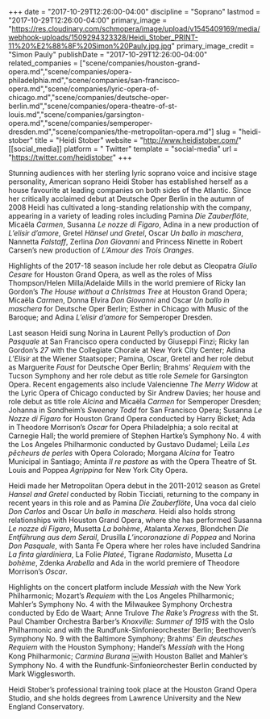 +++
date = "2017-10-29T12:26:00-04:00"
discipline = "Soprano"
lastmod = "2017-10-29T12:26:00-04:00"
primary_image = "https://res.cloudinary.com/schmopera/image/upload/v1545409169/media/webhook-uploads/1509294323328/Heidi_Stober_PRINT-11%20%E2%88%8F%20Simon%20Pauly.jpg.jpg"
primary_image_credit = "Simon Pauly"
publishDate = "2017-10-29T12:26:00-04:00"
related_companies = ["scene/companies/houston-grand-opera.md","scene/companies/opera-philadelphia.md","scene/companies/san-francisco-opera.md","scene/companies/lyric-opera-of-chicago.md","scene/companies/deutsche-oper-berlin.md","scene/companies/opera-theatre-of-st-louis.md","scene/companies/garsington-opera.md","scene/companies/semperoper-dresden.md","scene/companies/the-metropolitan-opera.md"]
slug = "heidi-stober"
title = "Heidi Stober"
website = "http://www.heidistober.com/"
[[social_media]]
platform = " Twitter"
template = "social-media"
url = "https://twitter.com/heidistober"
+++

Stunning audiences with her sterling lyric soprano voice and incisive stage personality, American soprano Heidi Stober has established herself as a house favourite at leading companies on both sides of the Atlantic.
Since her critically acclaimed debut at Deutsche Oper Berlin in the autumn of 2008 Heidi has cultivated a long-standing relationship with the company, appearing in a variety of leading roles including Pamina *Die Zauberflöte*, Micaëla *Carmen*, Susanna *Le nozze di Figaro*, Adina in a new production of *L’elisir d’amore*, Gretel *Hänsel und Gretel*, Oscar *Un ballo in maschera*, Nannetta *Falstaff*, Zerlina *Don Giovanni* and Princess Ninette in Robert Carsen’s new production of *L’Amour des Trois Oranges*.

Highlights of the 2017-18 season include her role debut as Cleopatra *Giulio Cesare* for Houston Grand Opera, as well as the roles of Miss Thompson/Helen Milla/Adelaide Mills in the world premiere of Ricky Ian Gordon’s *The House without a Christmas Tree* at Houston Grand Opera; Micaëla *Carmen*, Donna Elvira *Don Giovanni* and Oscar *Un ballo in maschera* for Deutsche Oper Berlin; Esther in Chicago with Music of the Baroque; and Adina *L’elisir d’amore* for Semperoper Dresden.

Last season Heidi sung Norina in Laurent Pelly’s production of *Don Pasquale* at San Francisco opera conducted by Giuseppi Finzi; Ricky Ian Gordon’s *27* with the Collegiate Chorale at New York City Center; Adina *L’Elisir* at the Wiener Staatsoper; Pamina, Oscar, Gretel and her role debut as Marguerite *Faust* for Deutsche Oper Berlin; Brahms' *Requiem* with the Tucson Symphony and her role debut as title role *Semele* for Garsington Opera. Recent engagements also include Valencienne *The Merry Widow* at the Lyric Opera of Chicago conducted by Sir Andrew Davies; her house and role debut as title role *Alcina* and Micaëla *Carmen* for Semperoper Dresden; Johanna in Sondheim’s *Sweeney Todd* for San Francisco Opera; Susanna *Le Nozze di Figaro* for Houston Grand Opera conducted by Harry Bicket; Ada in Theodore Morrison’s *Oscar* for Opera Philadelphia; a solo recital at Carnegie Hall; the world premiere of Stephen Hartke’s Symphony No. 4 with the Los Angeles Philharmonic conducted by Gustavo Dudamel; Leïla *Les pêcheurs de perles* with Opera Colorado; Morgana *Alcina* for Teatro Municipal in Santiago; Aminta *Il re pastore* as with the Opera Theatre of St. Louis and Poppea *Agrippina* for New York City Opera.

Heidi made her Metropolitan Opera debut in the 2011-2012 season as Gretel *Hansel and Gretel* conducted by Robin Ticciati, returning to the company in recent years in this role and as Pamina *Die Zauberflöte*, Una voca dal cielo *Don Carlos* and Oscar *Un ballo in maschera*. Heidi also holds strong relationships with Houston Grand Opera, where she has performed Susanna *Le nozze di Figaro*, Musetta *La bohème*, Atalanta *Xerxes*, Blondchen *Die Entführung aus dem Serail*, Drusilla *L’incoronazione di Poppea* and Norina *Don Pasquale*, with Santa Fe Opera where her roles have included Sandrina *La finta giardiniera*, La Folie *Plateé*, Tigrane *Radamisto*, Musetta *La bohème*, Zdenka *Arabella* and Ada in the world premiere of Theodore Morrison’s *Oscar*.

Highlights on the concert platform include *Messiah* with the New York Philharmonic; Mozart’s *Requiem* with the Los Angeles Philharmonic; Mahler’s Symphony No. 4 with the Milwaukee Symphony Orchestra conducted by Edo de Waart; Anne Trulove *The Rake’s Progress* with the St. Paul Chamber Orchestra Barber’s *Knoxville: Summer of 1915* with the Oslo Philharmonic and with the Rundfunk-Sinfonieorchester Berlin; Beethoven’s Symphony No. 9 with the Baltimore Symphony; Brahms’ *Ein deutsches Requiem* with the Houston Symphony; Handel’s *Messiah* with the Hong Kong Philharmonic; *Carmina Burana* ￼with Houston Ballet and Mahler’s Symphony No. 4 with the Rundfunk-Sinfonieorchester Berlin conducted by Mark Wigglesworth.

Heidi Stober’s professional training took place at the Houston Grand Opera Studio, and she holds degrees from Lawrence University and the New England Conservatory.
